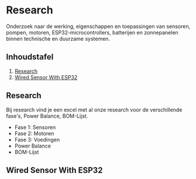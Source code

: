 # Research

Onderzoek naar de werking, eigenschappen en toepassingen van sensoren, pompen, motoren, ESP32-microcontrollers, batterijen en zonnepanelen binnen technische en duurzame systemen.

## Inhoudstafel

1. [Research](/Research/Research.xlsx)
2. [Wired Sensor With ESP32](/Research/Wired-sensor-with-esp32)

## Research

Bij research vind je een excel met al onze research voor de verschillende fase's, Power Balance, BOM-Lijst.

- Fase 1: Sensoren
- Fase 2: Motoren
- Fase 3: Voedingen
- Power Balance
- BOM-Lijst

## Wired Sensor With ESP32
